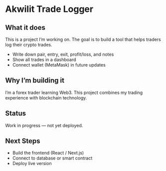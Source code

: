 # Akwilit Trade Logger

## What it does
This is a project I’m working on. The goal is to build a tool that helps traders log their crypto trades.
- Write down pair, entry, exit, profit/loss, and notes
- Show all trades in a dashboard
- Connect wallet (MetaMask) in future updates

## Why I’m building it
I’m a forex trader learning Web3. This project combines my trading experience with blockchain technology.

## Status
Work in progress — not yet deployed.

## Next Steps
- Build the frontend (React / Next.js)
- Connect to database or smart contract
- Deploy live version